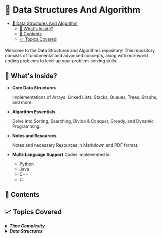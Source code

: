 # :rocket: Data Structures And Algorithm

<!--toc:start-->

- [:rocket: Data Structures And Algorithm](#rocket-data-structures-and-algorithm)
  - [:notebook: What's Inside?](#notebook-whats-inside)
  - [:pencil: Contents](#pencil-contents)
  - [📈 Topics Covered](#📈-topics-covered)
  <!--toc:end-->

Welcome to the Data Structures and Algorithms repository! This repository consists of fundamental and advanced concepts, along with real-world coding problems to level up your problem-solving skills.

## :notebook: What's Inside?

- **Core Data Structures**
  <p>Implementations of Arrays, Linked Lists, Stacks, Queues, Trees, Graphs, and more.</p>
- **Algorithm Essentials**
  <p>Delve into Sorting, Searching, Divide & Conquer, Greedy, and Dynamic Programming.</p>

- **Notes and Resources**
  <p>Notes and necessary Resources in Markdown and PDF format.</p>

- **Multi-Language Support**
  Codes implemented in:
  - Python
  - Java
  - C++
  - C

## :pencil: Contents

## 📈 Topics Covered

<details><summary><b><i>Time Complexity</i></b></summary>

- [x] Introduction
- [x] Frequency Count Method
- [x] Analysis of _For_ Loop
- [x] Complexities of _For_ Loop
- [x] Analysis of _if_ & _while_
- [x] Types of function / Classes of Time function
  - [x] Associativity
- [x] Asymptotic Notations
  - [x] Big-O Notation
  - [x] Big-Ω Notation
  - [x] Big-Θ Notation
- [x] Properties of Asymptotic Notations
  - [x] General Properties
  - [x] Reflexive Property
  - [x] Transitive Property
  - [x] Symmetric Property
  - [x] Transpose-Symmetric Property
- [x] Comparison of Functions
- [x] Case Analysis
  - [x] Best-Case Analysis
  - [x] Worst-Case Analysis
  - [x] Average-Case Analysis
- [x] Divide and Conquer
  - [x] Divide
  - [x] Conquer
  - [x] Combine

---

</details>

<details><summary><b><i>Data Structures</i></b></summary>

- [x] Array
  - [x] Insertion
  - [x] Traversal
  - [x] Deletion
  - [x] Searching
  - [x] Reverse
- [x] Pointer and Arrays
- [x] Introduction to 2-D Arrays
- [x] Pointers and 2-D Arrays
- [ ] Linked List
  - [x] Singly Linked List
    - [x] Implementation
    - [x] Insertion
    - [x] Deletion
    - [x] Traversal
    - [x] Length
    - [ ] Searching
    - [x] Reverse
  - [x] Doubly Linked List
    - [x] Implementation
    - [x] Insertion
    - [x] Deletion
    - [x] Traversal
    - [x] Length
    - [ ] Searching
    - [x] Reverse
  - [x] Circular Linked List
    - [x] Implementation
    - [x] Insertion
    - [x] Deletion
    - [x] Traversal
    - [x] Length
    - [ ] Searching
    - [x] Reverse
  - [x] Doubly Circular Linked List
    - [x] Implementation
    - [x] Insertion
    - [x] Deletion
    - [x] Traversal
    - [x] Length
    - [ ] Searching
    - [ ] Reverse

</details>
